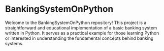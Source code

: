 # BankingSystemOnPython
Welcome to the BankingSystemOnPython repository! This project is a straightforward and educational implementation of a basic banking system written in Python. It serves as a practical example for those learning Python or interested in understanding the fundamental concepts behind banking systems.
